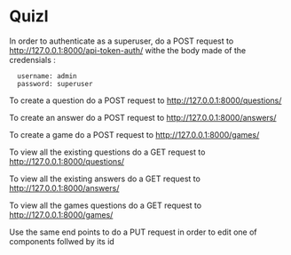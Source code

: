# Quizl

In order to authenticate as a superuser, do a POST request to http://127.0.0.1:8000/api-token-auth/ withe the body made of the credensials :
    
      username: admin
      password: superuser
      
To create a question do a POST request to http://127.0.0.1:8000/questions/

To create an answer do a POST request to http://127.0.0.1:8000/answers/

To create a game do a POST request to http://127.0.0.1:8000/games/

To view all the existing questions do a GET request to http://127.0.0.1:8000/questions/

To view all the existing answers do a GET request to http://127.0.0.1:8000/answers/

To view all the games questions do a GET request to http://127.0.0.1:8000/games/

Use the same end points to do a PUT request in order to edit one of components follwed by its id
